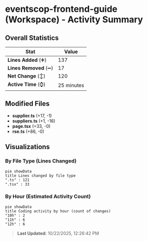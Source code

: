 # eventscop-frontend-guide (Workspace) - Activity Summary 

## Overall Statistics

| Stat                   | Value                                                             |
| ---------------------- | ----------------------------------------------------------------- |
| **Lines Added** (➕)   | 137                                          |
| **Lines Removed** (➖) | 17                                        |
| **Net Change** (↕)    | 120                |
| **Active Time** (⌚)   | 25 minutes |


## Modified Files
- **supplier.ts** (+17, -1)
- **suppliers.ts** (+1, -16)
- **page.tsx** (+33, -0)
- **rse.ts** (+86, -0)

## Visualizations

### By File Type (Lines Changed)

```mermaid
pie showData
title Lines changed by file type
".ts" : 121
".tsx" : 33
```

### By Hour (Estimated Activity Count)

```mermaid
pie showData
title Coding activity by hour (count of changes)
"10h" : 2
"11h" : 6
"12h" : 6
```


> **Last Updated:** 10/22/2025, 12:26:42 PM